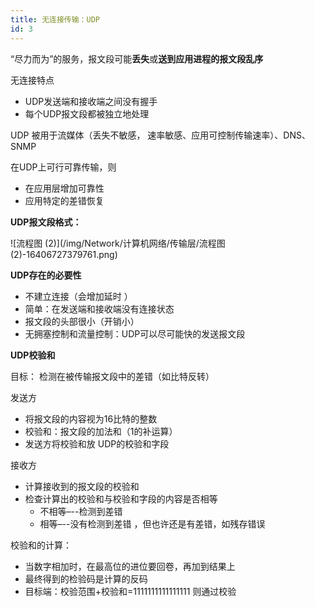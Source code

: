 ```yaml
---
title: 无连接传输：UDP
id: 3
---
```


“尽力而为”的服务，报文段可能**丢失**或**送到应用进程的报文段乱序**



无连接特点

- UDP发送端和接收端之间没有握手
- 每个UDP报文段都被独立地处理

UDP 被用于流媒体（丢失不敏感， 速率敏感、应用可控制传输速率）、DNS、SNMP



在UDP上可行可靠传输，则

- 在应用层增加可靠性
- 应用特定的差错恢复



**UDP报文段格式：**

![流程图 (2)](/img/Network/计算机网络/传输层/流程图 (2)-16406727379761.png)

**UDP存在的必要性**

- 不建立连接（会增加延时 ）
- 简单：在发送端和接收端没有连接状态
- 报文段的头部很小（开销小）
- 无拥塞控制和流量控制：UDP可以尽可能快的发送报文段



**UDP校验和**

目标： 检测在被传输报文段中的差错（如比特反转）

发送方

- 将报文段的内容视为16比特的整数
- 校验和：报文段的加法和（1的补运算）
- 发送方将校验和放 UDP的校验和字段

接收方

- 计算接收到的报文段的校验和
- 检查计算出的校验和与校验和字段的内容是否相等
  - 不相等–--检测到差错
  - 相等–--没有检测到差错 ，但也许还是有差错，如残存错误

校验和的计算：

- 当数字相加时，在最高位的进位要回卷，再加到结果上
- 最终得到的检验码是计算的反码
- 目标端：校验范围+校验和=1111111111111111 则通过校验